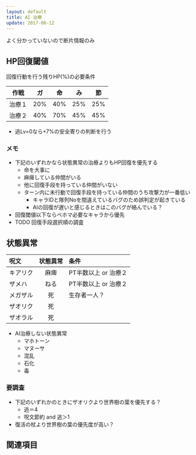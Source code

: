 ```yaml
---
layout: default
title: AI 治療
update: 2017-06-12
---
```


よく分かっていないので断片情報のみ

## HP回復閾値

回復行動を行う残りHP(%)の必要条件

| 作戦   | ガ  | 命  | み  | 節  |
|:------:|:---:|:---:|:---:|:---:|
| 治療１ | 20% | 40% | 25% | 25% |
| 治療２ | 40% | 70% | 45% | 45% |

* 逃Lv=0なら+7%の安全寄りの判断を行う

### メモ

* 下記のいずれかなら状態異常の治療よりもHP回復を優先する
	* 命を大事に
	* 麻痺している仲間がいる
	* 他に回復手段を持っている仲間がいない
	* ターン内に未行動で回復手段を持っている仲間のうち攻撃力が一番低い
		* キャラIDと隊列Noを間違えているバグのため誤判定が起きている
		* AIの回復が遅いと感じるときはこのバグが絡んでいる？
* 回復閾値以下ならベホマ必要なキャラから優先
* TODO 回復手段選択順の調査


## 状態異常

| 呪文     | 状態異常 | 条件 |
|:---------|:--------:|:-----|
| キアリク | 麻痺 | PT半数以上 or 治療２ |
| ザメハ   | ねる | PT半数以上 or 治療２ |
| メガザル | 死   | 生存者一人？ |
| ザオリク | 死   | 
| ザオラル | 死   | 

* AI治療しない状態異常
	* マホトーン
	* マヌーサ
	* 混乱
	* 石化
	* 毒

### 要調査

* 下記のいずれかのときにザオリクより世界樹の葉を優先する？
	* 逃＝4
	* 呪文節約 and 逃＞1
* 復活の杖より世界樹の葉の優先度が高い？


## 関連項目

